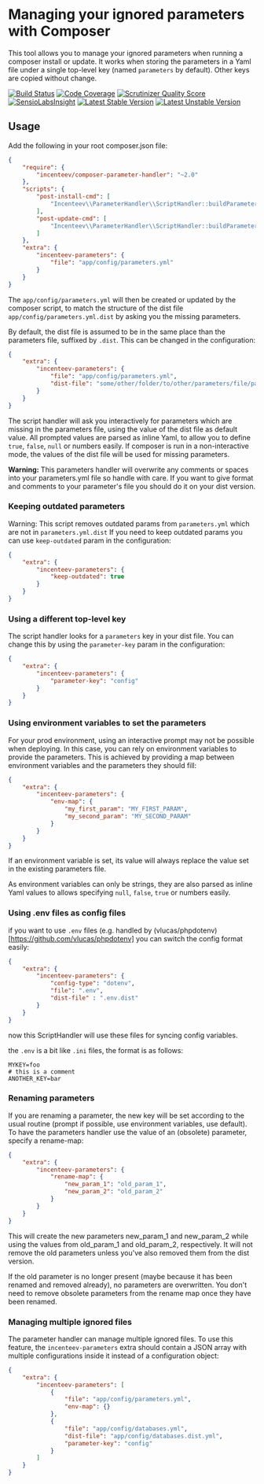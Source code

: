 # Managing your ignored parameters with Composer

This tool allows you to manage your ignored parameters when running a composer
install or update. It works when storing the parameters in a Yaml file under
a single top-level key (named ``parameters`` by default). Other keys are
copied without change.

[![Build Status](https://travis-ci.org/Incenteev/ParameterHandler.png)](https://travis-ci.org/Incenteev/ParameterHandler)
[![Code Coverage](https://scrutinizer-ci.com/g/Incenteev/ParameterHandler/badges/coverage.png?s=ea5de28d9764fdcb6a576a41e244c0ac537b3c81)](https://scrutinizer-ci.com/g/Incenteev/ParameterHandler/)
[![Scrutinizer Quality Score](https://scrutinizer-ci.com/g/Incenteev/ParameterHandler/badges/quality-score.png?s=6143d945bbdfac5c1114d4fe5d0f4ee737db18bf)](https://scrutinizer-ci.com/g/Incenteev/ParameterHandler/)
[![SensioLabsInsight](https://insight.sensiolabs.com/projects/3a432e49-6018-41a5-a37b-b7fb151706c1/mini.png)](https://insight.sensiolabs.com/projects/3a432e49-6018-41a5-a37b-b7fb151706c1)
[![Latest Stable Version](https://poser.pugx.org/incenteev/composer-parameter-handler/v/stable.png)](https://packagist.org/packages/incenteev/composer-parameter-handler)
[![Latest Unstable Version](https://poser.pugx.org/incenteev/composer-parameter-handler/v/unstable.png)](https://packagist.org/packages/incenteev/composer-parameter-handler)

## Usage

Add the following in your root composer.json file:

```json
{
    "require": {
        "incenteev/composer-parameter-handler": "~2.0"
    },
    "scripts": {
        "post-install-cmd": [
            "Incenteev\\ParameterHandler\\ScriptHandler::buildParameters"
        ],
        "post-update-cmd": [
            "Incenteev\\ParameterHandler\\ScriptHandler::buildParameters"
        ]
    },
    "extra": {
        "incenteev-parameters": {
            "file": "app/config/parameters.yml"
        }
    }
}
```

The ``app/config/parameters.yml`` will then be created or updated by the
composer script, to match the structure of the dist file ``app/config/parameters.yml.dist``
by asking you the missing parameters.

By default, the dist file is assumed to be in the same place than the parameters
file, suffixed by ``.dist``. This can be changed in the configuration:

```json
{
    "extra": {
        "incenteev-parameters": {
            "file": "app/config/parameters.yml",
            "dist-file": "some/other/folder/to/other/parameters/file/parameters.yml.dist"
        }
    }
}
```

The script handler will ask you interactively for parameters which are missing
in the parameters file, using the value of the dist file as default value.
All prompted values are parsed as inline Yaml, to allow you to define ``true``,
``false``, ``null`` or numbers easily.
If composer is run in a non-interactive mode, the values of the dist file
will be used for missing parameters.

**Warning:** This parameters handler will overwrite any comments or spaces into
your parameters.yml file so handle with care. If you want to give format
and comments to your parameter's file you should do it on your dist version.

### Keeping outdated parameters

Warning: This script removes outdated params from ``parameters.yml`` which are not in ``parameters.yml.dist``
If you need to keep outdated params you can use `keep-outdated` param in the configuration:

```json
{
    "extra": {
        "incenteev-parameters": {
            "keep-outdated": true
        }
    }
}
```

### Using a different top-level key

The script handler looks for a ``parameters`` key in your dist file.  You can change this by using the
`parameter-key` param in the configuration:
```json
{
    "extra": {
        "incenteev-parameters": {
            "parameter-key": "config"
        }
    }
}
```

### Using environment variables to set the parameters

For your prod environment, using an interactive prompt may not be possible
when deploying. In this case, you can rely on environment variables to provide
the parameters. This is achieved by providing a map between environment variables
and the parameters they should fill:

```json
{
    "extra": {
        "incenteev-parameters": {
            "env-map": {
                "my_first_param": "MY_FIRST_PARAM",
                "my_second_param": "MY_SECOND_PARAM"
            }
        }
    }
}
```

If an environment variable is set, its value will always replace the value
set in the existing parameters file.

As environment variables can only be strings, they are also parsed as inline
Yaml values to allows specifying ``null``, ``false``, ``true`` or numbers
easily.

### Using .env files as config files

if you want to use `.env` files (e.g. handled by (vlucas/phpdotenv)[https://github.com/vlucas/phpdotenv] you can switch
the config format easily:

```json
{
    "extra": {
        "incenteev-parameters": {
            "config-type": "dotenv",
            "file": ".env",
            "dist-file" : ".env.dist"
        }
    }
}
```
now this ScriptHandler will use these files for syncing config variables.

the `.env` is a bit like `.ini` files, the format is as follows:

```
MYKEY=foo
# this is a comment
ANOTHER_KEY=bar
```

### Renaming parameters

If you are renaming a parameter, the new key will be set according to the usual
routine (prompt if possible, use environment variables, use default).
To have the parameters handler use the value of an (obsolete) parameter, specify
a rename-map:
```json
{
    "extra": {
        "incenteev-parameters": {
            "rename-map": {
                "new_param_1": "old_param_1",
                "new_param_2": "old_param_2"
            }
        }
    }
}
```

This will create the new parameters new_param_1 and new_param_2 while using the
values from old_param_1 and old_param_2, respectively. It will not remove the
old parameters unless you've also removed them from the dist version.

If the old parameter is no longer present (maybe because it has been renamed and
removed already), no parameters are overwritten. You don't need to remove obsolete
parameters from the rename map once they have been renamed.

### Managing multiple ignored files

The parameter handler can manage multiple ignored files. To use this feature,
the ``incenteev-parameters`` extra should contain a JSON array with multiple
configurations inside it instead of a configuration object:

```json
{
    "extra": {
        "incenteev-parameters": [
            {
                "file": "app/config/parameters.yml",
                "env-map": {}
            },
            {
                "file": "app/config/databases.yml",
                "dist-file": "app/config/databases.dist.yml",
                "parameter-key": "config"
            }
        ]
    }
}
```
